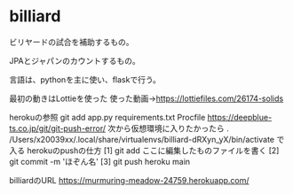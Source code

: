 # billiard
ビリヤードの試合を補助するもの。

JPAとジャパンのカウントするもの。

言語は、pythonを主に使い、flaskで行う。

最初の動きはLottieを使った
使った動画→https://lottiefiles.com/26174-solids

herokuの参照
git add app.py requirements.txt Procfile
https://deepblue-ts.co.jp/git/git-push-error/
次から仮想環境に入りたかったら
. /Users/x20039xx/.local/share/virtualenvs/billiard-dRXyn_yX/bin/activate
で入る
herokuのpushの仕方
[1] git add ここに編集したものファイルを書く
[2] git commit -m 'ほぞん名'
[3] git push heroku main 

billiardのURL
https://murmuring-meadow-24759.herokuapp.com/
